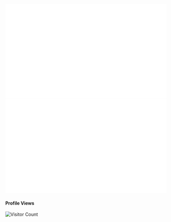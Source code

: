 ![Github Stats](https://raw.githubusercontent.com/644/gitstats/master/generated/overview.svg)
![Languages Used](https://raw.githubusercontent.com/644/gitstats/master/generated/languages.svg)


#### Profile Views
![Visitor Count](https://profile-counter.glitch.me/{644}/count.svg)

